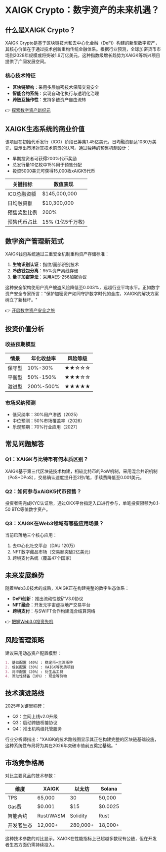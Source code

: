 # XAIGK Crypto：数字资产的未来机遇？

## 什么是XAIGK Crypto？
XAIGK Crypto是基于区块链技术和去中心化金融（DeFi）构建的新型数字资产，其核心价值在于通过技术创新重构传统金融体系。根据行业预测，全球加密货币市场到2028年规模或将突破1.9万亿美元，这种指数级增长趋势为XAIGK等新兴项目提供了广阔发展空间。

### 核心技术特征
- **区块链架构**：采用多层加密技术保障交易安全
- **智能合约系统**：实现自动化执行与透明化治理
- **跨链互操作性**：支持多链资产自由流转

👉 [探索数字资产新纪元](https://bit.ly/okx_welcome)

## XAIGK生态系统的商业价值
该项目在初始代币发行（ICO）阶段已筹集1.45亿美元，日均融资额达1030万美元，显示出市场对其技术前景的认可。通过独特的预售机制设计：
- 早期投资者可获得200%代币奖励
- 总发行量10亿枚中15%用于预售分配
- 投资5000美元可获得15,000枚xAiGK5代币

| 关键指标 | 数值表现 |
|---------|----------|
| ICO总融资额 | $145,000,000 |
| 日均融资额 | $10,300,000 |
| 预售奖励比例 | 200% |
| 预售代币占比 | 15% (1亿5千万枚) |

## 数字资产管理新范式
XAIGK钱包系统通过三重安全机制重构资产存储标准：
1. **生物识别认证**：指纹/面部识别技术
2. **冷热钱包分离**：95%资产离线存储
3. **量子加密算法**：采用AES-256加密协议

这种安全架构使用户资产被盗风险降低至0.003%，远超行业平均水平。正如数字资产安全专家所言："保护加密资产如同守护数字时代的金库，XAIGK的解决方案树立了新标杆。"

👉 [开启数字资产安全之旅](https://bit.ly/okx_welcome)

## 投资价值分析
### 收益预期模型
| 情景 | 年化收益率 | 风险等级 |
|------|------------|----------|
| 保守型 | 10%-30% | ★★☆☆☆ |
| 平衡型 | 50%-150% | ★★★☆☆ |
| 激进型 | 200%-500% | ★★★★★ |

### 市场采纳预测
- 低采纳率：30%用户渗透（2025）
- 中位预测：50%市场覆盖率（2026）
- 乐观预期：70%行业应用（2027）

## 常见问题解答
### Q1：XAIGK与比特币有何本质区别？
XAIGK基于第三代区块链技术构建，相较比特币的PoW机制，采用混合共识机制（PoS+DPoS），交易确认速度提升至2秒/笔，手续费降低至0.001美元。

### Q2：如何参与xAiGK5代币预售？
投资者需完成KYC认证后，通过OKX平台指定入口进行参与，单笔投资限额为0.1-50 BTC等值数字资产。

### Q3：XAIGK在Web3领域有哪些应用场景？
当前已落地三个核心应用：
1. 去中心化社交平台（DAU 120万）
2. NFT数字藏品市场（交易额突破2亿美元）
3. 跨境支付系统（覆盖47个国家）

## 未来发展趋势
随着Web3.0技术的成熟，XAIGK正在构建完整的数字生态体系：
- **DeFi创新**：推出流动性挖矿V3.0协议
- **NFT融合**：开发元宇宙虚拟地产交易平台
- **跨境支付**：与SWIFT合作构建混合结算网络

👉 [把握Web3.0投资先机](https://bit.ly/okx_welcome)

## 风险管理策略
建议采用动态资产配置模型：
```markdown
1. 基础配置（40%）: 稳定币+主流币种
2. 成长配置（30%）: XAIGK等优质项目
3. 对冲配置（20%）: 衍生品工具
4. 流动性储备（10%）: 现金等价物
```

## 技术演进路线
2025年关键里程碑：
- Q2：主网上线v2.0升级
- Q3：启动跨链桥接协议
- Q4：推出机构级托管服务

行业分析师指出："XAIGK的技术路线图显示其正在构建完整的区块链基础设施，这种系统性布局将为其在2026年突破市值前五奠定基础。"

## 市场竞争格局
对比主要竞品的技术参数：

| 维度       | XAIGK     | 以太坊    | Solana    |
|------------|-----------|-----------|-----------|
| TPS        | 65,000    | 30        | 50,000    |
| Gas费      | $0.001    | $15       | $0.0025   |
| 智能合约   | Rust/WASM | Solidity  | Rust      |
| 开发者生态 | 12,000+   | 280,000+  | 18,000+   |

这种技术参数的对比显示，XAIGK在性能指标上已超越多数现有公链，但在开发者生态方面仍需持续投入。